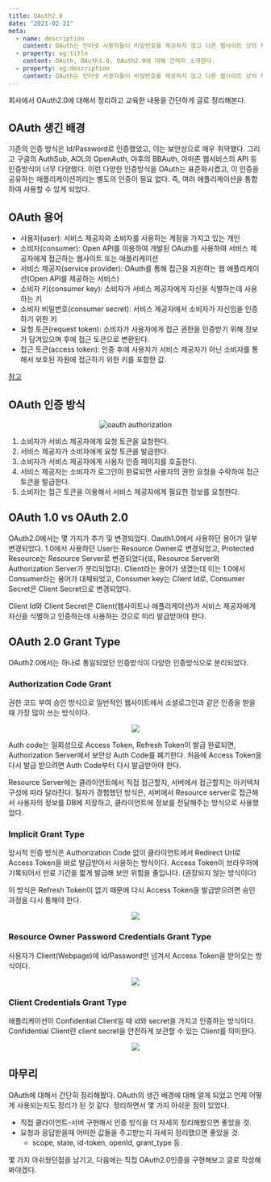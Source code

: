 ```yaml
---
title: OAuth2.0
date: "2021-02-21"
meta:
  - name: description
    content: OAuth는 인터넷 사용자들이 비밀번호를 제공하지 않고 다른 웹사이트 상의 자신들의 정보에 대해 웹사이트나 애플리케이션의 접근 권한을 부여할 수 있는 공통적인 수단으로서 사용되는, 접근 위임을 위한 개방형 표준이다.
  - property: og:title
    content: OAuth, OAuth1.0, OAuth2.0에 대해 간략히 소개한다.
  - property: og:description
    content: OAuth는 인터넷 사용자들이 비밀번호를 제공하지 않고 다른 웹사이트 상의 자신들의 정보에 대해 웹사이트나 애플리케이션의 접근 권한을 부여할 수 있는 공통적인 수단으로서 사용되는, 접근 위임을 위한 개방형 표준이다.
---
```


회사에서 OAuth2.0에 대해서 정리하고 교육한 내용을 간단하게 글로 정리해본다.

## OAuth 생긴 배경

기존의 인증 방식은 Id/Password로 인증했었고, 이는 보안상으로 매우 취약했다. 그리고 구글의 AuthSub, AOL의 OpenAuth, 야후의 BBAuth, 아마존 웹서비스의 API 등 인증방식이 너무 다양했다. 이런 다양한 인증방식을 OAuth는 표준화시켰고, 이 인증을 공유하는 애플리케이션끼리는 별도의 인증이 필요 없다. 즉, 여러 애플리케이션을 통합하여 사용할 수 있게 되었다.

## OAuth 용어

- 사용자(user): 서비스 제공자와 소비자를 사용하는 계정을 가지고 있는 개인
- 소비자(consumer): Open API를 이용하여 개발된 OAuth를 사용하여 서비스 제공자에게 접근하는 웹사이트 또는 애플리케이션
- 서비스 제공자(service provider): OAuth를 통해 접근을 지원하는 웹 애플리케이션(Open API를 제공하는 서비스)
- 소비자 키(consumer key): 소비자가 서비스 제공자에게 자신을 식별하는데 사용하는 키
- 소비자 비밀번호(consumer secret): 서비스 제공자에서 소비자가 자신임을 인증하기 위한 키
- 요청 토큰(request token): 소비자가 사용자에게 접근 권한을 인증받기 위해 정보가 담겨있으며 후에 접근 토큰으로 변환된다.
- 접근 토큰(access token): 인증 후에 사용자가 서비스 제공자가 아닌 소비자를 통해서 보호된 자원에 접근하기 위한 키를 포함한 값.

[참고](https://ko.wikipedia.org/wiki/OAuth)

## OAuth 인증 방식

  <center>
    <figure>
      <img src="https://user-images.githubusercontent.com/22426851/108617680-ccb21180-745b-11eb-8acf-18db66ca1a17.png" alt="oauth authorization">
    </figure>
  </center>

1. 소비자가 서비스 제공자에게 요청 토큰을 요청한다.
2. 서비스 제공자가 소비자에게 요청 토큰을 발급한다.
3. 소비자가 서비스 제공자에게 사용자 인증 페이지를 호출한다.
4. 서비스 제공자는 소비자가 로그인이 완료되면 사용자의 권한 요청을 수락하여 접근 토큰을 발급한다.
5. 소비자는 접근 토큰을 이용해서 서비스 제공자에게 필요한 정보를 요청한다.

## OAuth 1.0 vs OAuth 2.0

OAuth2.0에서는 몇 가지가 추가 및 변경되었다.
Oauth1.0에서 사용하던 용어가 일부 변경되었다. 1.0에서 사용하던 User는 Resource Owner로 변경되었고, Protected Resource는 Resource Server로 변경되었다(또, Resource Server와 Authorization Server가 분리되었다). Client라는 용어가 생겼는데 이는 1.0에서 Consumer라는 용어가 대체되었고, Consumer key는 Client Id로, Consumer Secret은 Client Secret으로 변경되었다.

Client Id와 Client Secret은 Client(웹사이트나 애플리케이션)가 서비스 제공자에게 자신을 식별하고 인증하는데 사용하는 것으로 미리 발급받아야 한다.

## OAuth 2.0 Grant Type

OAuth2.0에서는 하나로 통일되었던 인증방식이 다양한 인증방식으로 분리되었다.

### Authorization Code Grant

권한 코드 부여 승인 방식으로 일반적인 웹사이트에서 소셜로그인과 같은 인증을 받을 때 가장 많이 쓰는 방식이다.

  <center>
    <figure>
      <img src="https://user-images.githubusercontent.com/22426851/108618270-1bfa4100-7460-11eb-9877-34e4af38997f.png">
    </figure>
  </center>

Auth code는 일회성으로 Access Token, Refresh Token이 발급 완료되면, Authorization Server에서 보안상 Auth Code를 폐기한다. 처음에 Access Token을 다시 발급 받으려면 Auth Code부터 다시 발급받아야 한다.

Resource Server에는 클라이언트에서 직접 접근할지, 서버에서 접근할지는 아키텍처 구성에 따라 달라진다.
필자가 경험했던 방식은, 서버에서 Resource server로 접근해서 사용자의 정보를 DB에 저장하고, 클라이언트에 정보를 전달해주는 방식으로 사용했었다.

### Implicit Grant Type

암시적 인증 방식은 Authorization Code 없이 클라이언트에서 Redirect Url로 Access Token을 바로 발급받아서 사용하는 방식이다. Access Token이 브라우저에 기록되어서 만료 기간을 짧게 발급해 보안 위험을 줄입니다. (권장되지 않는 방식이다)

이 방식은 Refresh Token이 없기 때문에 다시 Access Token을 발급받으려면 승인 과정을 다시 통해야 한다.

  <center>
    <figure>
      <img src="https://user-images.githubusercontent.com/22426851/108618581-ac398580-7462-11eb-9043-77e556e23ca3.png">
    </figure>
  </center>

### Resource Owner Password Credentials Grant Type

사용자가 Client(Webpage)에 Id/Password만 넘겨서 Access Token을 받아오는 방식이다.

<center>
    <figure>
      <img src="https://user-images.githubusercontent.com/22426851/108618766-13a40500-7464-11eb-8735-248cb9ffcf24.png">
    </figure>
  </center>

### Client Credentials Grant Type

애플리케이션이 Confidential Client일 때 id와 secret을 가지고 인증하는 방식이다.  
Confidential Client란 client secret을 안전하게 보관할 수 있는 Client를 의미한다.

<center>
    <figure>
      <img src="https://user-images.githubusercontent.com/22426851/108618819-79908c80-7464-11eb-838d-79a738eb3a7e.png">
    </figure>
  </center>

## 마무리

OAuth에 대해서 간단히 정리해봤다. OAuth의 생긴 배경에 대해 알게 되었고 언제 어떻게 사용되는지도 정리가 된 것 같다. 정리하면서 몇 가지 아쉬운 점이 있었다.

- 직접 클라이언트-서버 구현해서 인증 방식을 더 자세히 정리해봤으면 좋았을 것.
- 요청과 응답받을때 어떠한 값들을 주고받는지 자세히 정리했으면 좋았을 것.
  - scope, state, id-token, openId, grant_type 등.

몇 가지 아쉬웠던점을 남기고, 다음에는 직접 OAuth2.0인증을 구현해보고 글로 작성해봐야겠다.
